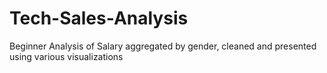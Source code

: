 # Tech-Sales-Analysis
Beginner Analysis of Salary aggregated by gender, cleaned and presented using various visualizations
